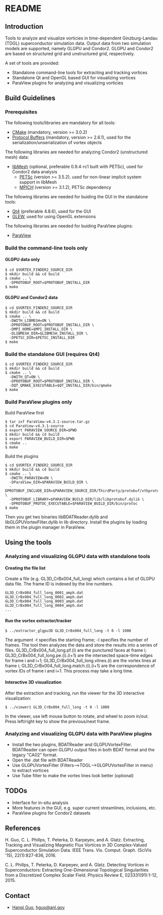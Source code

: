 # README #

## Introduction ##

Tools to analyze and visualize vorticies in time-dependent Ginzburg-Landau (TDGL) superconductor simulation data. 
Output data from two simulation models are supported, namely GLGPU and Condor2. 
GLGPU and Condor2 are based on structured grid and unstructured grid, respectively. 

A set of tools are provided: 

* Standalone command-line tools for extracting and tracking vortices
* Standalone Qt and OpenGL based GUI for visualizing vortices
* ParaView plugins for analyzing and visualizing vorticies

## Build Guidelines ##

### Prerequisites ###

The following tools/libraries are mandatory for all tools:

* [CMake](http://www.cmake.org/) (mandatory, version >= 3.0.2)
* [Protocol Buffers](https://github.com/google/protobuf/) (mandatory, version >= 2.6.1), used for the serialization/unserialization of vortex objects

The following libraries are needed for analyzing Condor2 (unstructured mesh) data:

* [libMesh](http://libmesh.github.io/) (optional, preferable 0.9.4-rc1 built with PETSc), used for Condor2 data analysis
    * [PETSc](http://www.mcs.anl.gov/petsc/) (version >= 3.5.2), used for non-linear implicit system support in libMesh
    * [MPICH](http://www.mpich.org/) (version >= 3.1.2), PETSc dependency

The following libraries are needed for buiding the GUI in the standalone tools:

* [Qt4](http://www.qt.io/) (preferable 4.8.6), used for the GUI
* [GLEW](http://glew.sourceforge.net/), used for using OpenGL extensions

The following libraries are needed for buiding ParaView plugins: 

* [ParaView](http://www.paraview.org/)


### Build the command-line tools only ###

#### GLGPU data only ####

``` shell
$ cd $VORTEX_FINDER2_SOURCE_DIR
$ mkdir build && cd build
$ cmake .. \
  -DPROTOBUF_ROOT=$PROTOBUF_INSTALL_DIR
$ make
```

#### GLGPU and Condor2 data ####

``` shell
$ cd $VORTEX_FINDER2_SOURCE_DIR
$ mkdir build && cd build
$ cmake .. \
  -DWITH_LIBMESH=ON \
  -DPROTOBUF_ROOT=$PROTOBUF_INSTALL_DIR \
  -DMPI_HOME=$MPI_INSTALL_DIR \
  -DLIBMESH_DIR=$LIBMESH_INSTALL_DIR \
  -DPETSC_DIR=$PETSC_INSTALL_DIR 
$ make
```

### Build the standalone GUI (requires Qt4) ###

``` shell
$ cd $VORTEX_FINDER2_SOURCE_DIR
$ mkdir build && cd build
$ cmake .. \
  -DWITH_QT=ON \
  -DPROTOBUF_ROOT=$PROTOBUF_INSTALL_DIR \
  -DQT_QMAKE_EXECUTABLE=$QT_INSTALL_DIR/bin/qmake 
$ make
```

### Build ParaView plugins only ###

Build ParaView first

``` shell
$ tar zxf ParaView-v4.3.1-source.tar.gz
$ cd ParaView-v4.3.1-source
$ export PARAVIEW_SOURCE_DIR=$PWD
$ mkdir build && cd build
$ export PARAVIEW_BUILD_DIR=$PWD
$ cmake ..
$ make
```

Build the plugins

``` shell
$ cd $VORTEX_FINDER2_SOURCE_DIR
$ mkdir build && cd build
$ cmake .. \
  -DWITH_PARAVIEW=ON \
  -DParaView_DIR=$PARAVIEW_BUILD_DIR \
  -DPROTOBUF_INCLUDE_DIR=$PARAVIEW_SOURCE_DIR/ThirdParty/protobuf/vtkprotobuf/src \
  -DPROTOBUF_LIBRARY=$PARAVIEW_BUILD_DIR/lib/libprotobuf.dylib \
  -DPROTOBUF_PROTOC_EXECUTABLE=$PARAVIEW_BUILD_DIR/bin/protoc
$ make
```

Then you get two binaries libBDATReader.dylib and libGLGPUVortexFilter.dylib in lib directory.
Install the plugins by loading them in the plugin manager in ParaView.


## Using the tools ##

### Analyzing and visualizing GLGPU data with standalone tools ###

#### Creating the file list ####

Create a file (e.g. GL3D_CrBx004_full_long) which contains a list of GLGPU data file. The frame ID is indexed by the line numbers. 

~~~
GL3D_CrBx004_full_long_0001_amph.dat
GL3D_CrBx004_full_long_0002_amph.dat
GL3D_CrBx004_full_long_0003_amph.dat
GL3D_CrBx004_full_long_0004_amph.dat
...
~~~


#### Run the vortex extractor/tracker ####

``` shell
$ ../extractor_glgpu3D GL3D_CrBx004_full_long -t 0 -l 1000
```

The argument -t specifies the starting frame; -l specifies the number of frames. 
The tool then analyzes the data and store the results into a series of files. 
GL3D_CrBx004_full_long.pf.(i) are the punctured faces at frame i; 
GL3D_CrBx004_full_long.pe.(i).(i+1) are the intersected space-time edges for frame i and i+1; 
GL3D_CrBx004_full_long.vlines.(i) are the vortex lines at frame i; 
GL3D_CrBx004_full_long.match.(i).(i+1) are the correspondence of vortex IDs of frame i and i+1. 
This process may take a long time.


#### Interactive 3D visualization ####

After the extraction and tracking, run the viewer for the 3D interactive visualization:

``` shell
$ ../viewer1 GL3D_CrBx004_full_long -t 0 -l 1000
```

In the viewer, use left mouse button to rotate, and wheel to zoom in/out. Press left/right key to show the previous/next frame.


### Analyzing and visualizing GLGPU data with ParaView plugins ###

- Install the two plugins, BDATReader and GLGPUVortexFilter. BDATReader can open GLGPU output files in both BDAT format and the legacy "CA02" format. 
- Open the .dat file with BDATReader
- Use GLGPUVortexFilter (Filters-->TDGL-->GLGPUVortexFilter in menu) to extract vortices
- Use Tube filter to make the vortex lines look better (optional)


## TODOs ##

* Interface for in-situ analysis
* More features in the GUI, e.g. super current streamlines, inclusions, etc. 
* ParaView plugins for Condor2 datasets

## References ##

H. Guo, C. L. Phillps, T. Peterka, D. Karpeyev, and A. Glatz. 
Extracting, Tracking and Visualizing Magnetic Flux Vortices in 3D Complex-Valued Superconductor Simulation Data. IEEE Trans. Vis. Comput. Graph. (SciVis '15), 22(1):827-836, 2016.

C. L. Phillps, T. Peterka, D. Karpeyev, and A. Glatz.
Detecting Vortices in Superconductors: Extracting One-Dimensional Topological Singularities from a Discretized Complex Scalar Field. Physics Review E, 023331(91):1-12, 2015.


## Contact ##

* [Hanqi Guo](http://www.mcs.anl.gov/~hguo/), [hguo@anl.gov](mailto:hguo@anl.gov)
